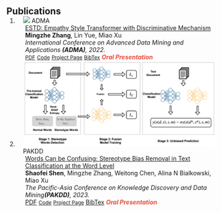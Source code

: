 <h2 id="publications" style="margin: 2px 0px -15px;">Publications</h2>

<div class="publications">
<ol class="bibliography">

<li>
<div class="pub-row">

  <div class="col-sm-3 abbr" style="position: relative;padding-right: 15px;padding-left: 15px;">
    <img src="assets/img/adma.png" class="teaser img-fluid z-depth-1">
    <abbr class="badge">ADMA</abbr>
  </div>

  <div class="col-sm-9" style="position: relative;padding-right: 15px;padding-left: 20px;">
    <div class="title"><a href="https://link.springer.com/chapter/10.1007/978-3-031-22137-8_5">ESTD: Empathy Style Transformer with Discriminative Mechanism</a></div>
    <div class="author"><strong>Mingzhe Zhang</strong>, Lin Yue, Miao Xu</div>
    <div class="periodical"><em>International Conference on Advanced Data Mining and Applications <strong>(ADMA)</strong>, 2022.</em></div>
    <div class="links">
      <a href="https://link.springer.com/chapter/10.1007/978-3-031-22137-8_5" class="btn btn-sm z-depth-0" role="button" target="_blank" style="font-size:12px;">PDF</a>
      <a href="https://github.com/masonzmz/ESTD" class="btn btn-sm z-depth-0" role="button" target="_blank" style="font-size:12px;">Code</a>
      <a href="https://class-il.mpi-inf.mpg.de/mnemonics/" class="btn btn-sm z-depth-0" role="button" target="_blank" style="font-size:12px;">Project Page</a>
      <a href="https://dblp.uni-trier.de/rec/conf/cvpr/LiuSLSS20.html?view=bibtex" class="btn btn-sm z-depth-0" role="button" target="_blank" style="font-size:12px;">BibTex</a>
      <strong><i style="color:#e74d3c">Oral Presentation</i></strong>
    </div>
  </div>
  
</div>
</li>
  
<li>
<div class="pub-row">
  
  <div class="col-sm-3 abbr" style="position: relative;padding-right: 15px;padding-left: 15px;">
    <img src="assets/img/pakdd.png" class="teaser img-fluid z-depth-1">
    <abbr class="badge">PAKDD</abbr>
  </div>

  <div class="col-sm-9" style="position: relative;padding-right: 15px;padding-left: 20px;">
    <div class="title"><a href="https://link.springer.com/chapter/10.1007/978-3-031-22137-8_5">Words Can be Confusing: Stereotype Bias Removal in Text Classification         at the Word Level</a></div>
    <div class="author"><strong>Shaofei Shen</strong>, Mingzhe Zhang, Weitong Chen, Alina N Bialkowski, Miao Xu</div>
    <div class="periodical"><em>The Pacific-Asia Conference on Knowledge Discovery and Data Mining<strong>(PAKDD)</strong>, 2023.</em></div>
    <div class="links">
      <a href="https://link.springer.com/chapter/10.1007/978-3-031-22137-8_5" class="btn btn-sm z-depth-0" role="button" target="_blank" style="font-           size:12px;">PDF</a>
      <a href="https://github.com/DATA-Transpose/StereotypeWords" class="btn btn-sm z-depth-0" role="button" target="_blank" style="font-size:12px;">Code</a>
      <a href="https://class-il.mpi-inf.mpg.de/mnemonics/" class="btn btn-sm z-depth-0" role="button" target="_blank" style="font-size:12px;">Project Page</a>
      <a href="https://dblp.uni-trier.de/rec/conf/cvpr/LiuSLSS20.html?view=bibtex" class="btn btn-sm z-depth-0" role="button" target="_blank" style="font-             size:12px;">BibTex</a>
      <strong><i style="color:#e74d3c">Oral Presentation</i></strong>
    </div>
  </div>
  
</div>
</li>
  
<br>

</ol>
</div>
